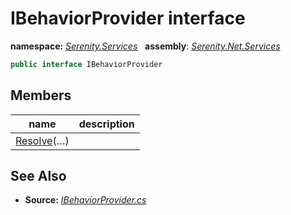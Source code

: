 # IBehaviorProvider interface
**namespace:** *[Serenity.Services](../README.md#serenity.services-namespace)*   **assembly**: *[Serenity.Net.Services](../README.md)*

```csharp
public interface IBehaviorProvider
```

## Members

| name | description |
| --- | --- |
| [Resolve](IBehaviorProvider/Resolve.md)(…) |  |

## See Also

* **Source:** *[IBehaviorProvider.cs](https://github.com/serenity-is/Serenity/blob/master/src/Serenity.Net.Services/RequestHandlers/Behavior/IBehaviorProvider.cs)*